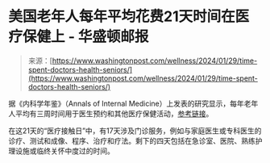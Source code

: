 <!--yml

category: 未分类

date: 2024-05-27 15:22:04

-->

# 美国老年人每年平均花费21天时间在医疗保健上 - 华盛顿邮报

> 来源：[https://www.washingtonpost.com/wellness/2024/01/29/time-spent-doctors-health-seniors/](https://www.washingtonpost.com/wellness/2024/01/29/time-spent-doctors-health-seniors/)

据《内科学年鉴》（Annals of Internal Medicine）上发表的研究显示，每年老年人平均有三周时间用于医生预约和其他医疗保健活动，[参考链接](https://www.acpjournals.org/doi/10.7326/M23-2331)。

在这21天的“医疗接触日”中，有17天涉及门诊服务，例如与家庭医生或专科医生的诊疗、测试和成像、程序、治疗和疗法。剩下的四天包括在急诊室、医院、熟练护理设施或临终关怀中度过的时间。
